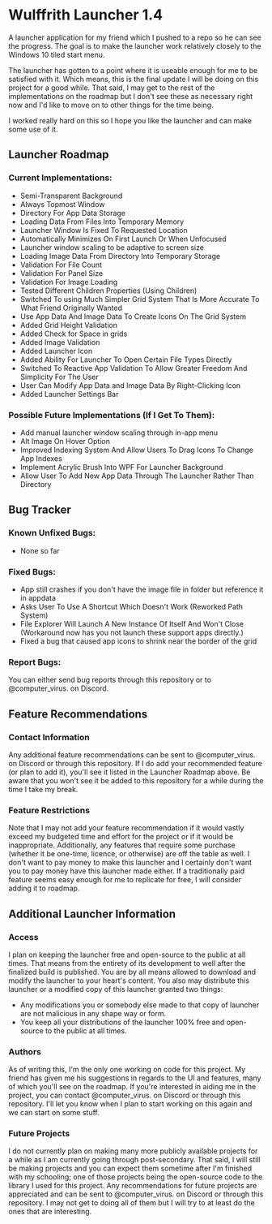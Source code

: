 # Wulffrith Launcher 1.4
A launcher application for my friend which I pushed to a repo so he can see the progress.
The goal is to make the launcher work relatively closely to the Windows 10 tiled start menu.

The launcher has gotten to a point where it is useable enough for me to be satisfied with it.
Which means, this is the final update I will be doing on this project for a good while.
That said, I may get to the rest of the implementations on the roadmap but I don't see these as necessary right now and I'd like to move on to other things for the time being.

I worked really hard on this so I hope you like the launcher and can make some use of it.

## Launcher Roadmap

### Current Implementations:
- Semi-Transparent Background
- Always Topmost Window
- Directory For App Data Storage
- Loading Data From Files Into Temporary Memory
- Launcher Window Is Fixed To Requested Location
- Automatically Minimizes On First Launch Or When Unfocused
- Launcher window scaling to be adaptive to screen size
- Loading Image Data From Directory Into Temporary Storage
- Validation For File Count
- Validation For Panel Size
- Validation For Image Loading
- Tested Different Children Properties (Using Children)
- Switched To using Much Simpler Grid System That Is More Accurate To What Friend Originally Wanted
- Use App Data And Image Data To Create Icons On The Grid System
- Added Grid Height Validation
- Added Check for Space in grids
- Added Image Validation
- Added Launcher Icon
- Added Ability For Launcher To Open Certain File Types Directly
- Switched To Reactive App Validation To Allow Greater Freedom And Simplicity For The User
- User Can Modify App Data and Image Data By Right-Clicking Icon
- Added Launcher Settings Bar

### Possible Future Implementations (If I Get To Them):
- Add manual launcher window scaling through in-app menu
- Alt Image On Hover Option
- Improved Indexing System And Allow Users To Drag Icons To Change App Indexes
- Implement Acrylic Brush Into WPF For Launcher Background
- Allow User To Add New App Data Through The Launcher Rather Than Directory

## Bug Tracker

### Known Unfixed Bugs:
- None so far

### Fixed Bugs:
- App still crashes if you don't have the image file in folder but reference it in appdata
- Asks User To Use A Shortcut Which Doesn't Work (Reworked Path System)
- File Explorer Will Launch A New Instance Of Itself And Won't Close (Workaround now has you not launch these support apps directly.)
- Fixed a bug that caused app icons to shrink near the border of the grid

### Report Bugs:
You can either send bug reports through this repository or to @computer_virus. on Discord.

## Feature Recommendations

### Contact Information
Any additional feature recommendations can be sent to @computer_virus. on Discord or through this repository.
If I do add your recommended feature (or plan to add it), you'll see it listed in the Launcher Roadmap above.
Be aware that you won't see it be added to this repository for a while during the time I take my break.

### Feature Restrictions
Note that I may not add your feature recommendation if it would vastly exceed my budgeted time and effort for the project or if it would be inappropriate.
Additionally, any features that require some purchase (whether it be one-time, licence, or otherwise) are off the table as well.
I don't want to pay money to make this launcher and I certainly don't want you to pay money have this launcher made either.
If a traditionally paid feature seems easy enough for me to replicate for free, I will consider adding it to roadmap.

## Additional Launcher Information

### Access
I plan on keeping the launcher free and open-source to the public at all times.
That means from the entirety of its development to well after the finalized build is published.
You are by all means allowed to download and modify the launcher to your heart's content.
You also may distribute this launcher or a modified copy of this launcher granted two things:
- Any modifications you or somebody else made to that copy of launcher are not malicious in any shape way or form.
- You keep all your distributions of the launcher 100% free and open-source to the public at all times.

### Authors
As of writing this, I'm the only one working on code for this project.
My friend has given me his suggestions in regards to the UI and features, many of which you'll see on the roadmap.
If you're interested in aiding me in the project, you can contact @computer_virus. on Discord or through this repository.
I'll let you know when I plan to start working on this again and we can start on some stuff.

### Future Projects
I do not currently plan on making many more publicly available projects for a while as I am currently going through post-secondary.
That said, I will still be making projects and you can expect them sometime after I'm finished with my schooling; one of those projects being the open-source code to the library I used for this project.
Any recommendations for future projects are appreciated and can be sent to @computer_virus. on Discord or through this repository.
I may not get to doing all of them but I will try to at least do the ones that are interesting.